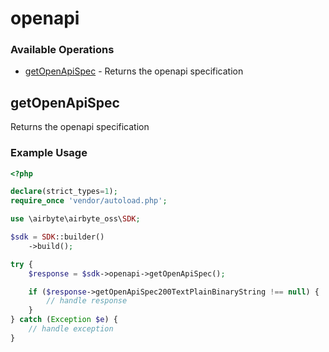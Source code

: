 # openapi

### Available Operations

* [getOpenApiSpec](#getopenapispec) - Returns the openapi specification

## getOpenApiSpec

Returns the openapi specification

### Example Usage

```php
<?php

declare(strict_types=1);
require_once 'vendor/autoload.php';

use \airbyte\airbyte_oss\SDK;

$sdk = SDK::builder()
    ->build();

try {
    $response = $sdk->openapi->getOpenApiSpec();

    if ($response->getOpenApiSpec200TextPlainBinaryString !== null) {
        // handle response
    }
} catch (Exception $e) {
    // handle exception
}
```
